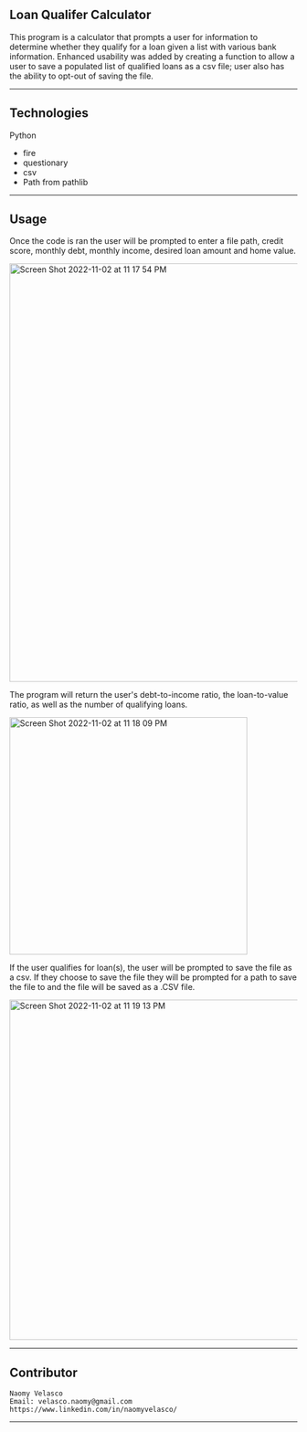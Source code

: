 ##  Loan Qualifer Calculator

This program is a calculator that prompts a user for information to determine whether they qualify for a loan given a list with various bank information. Enhanced usability was added by creating a function to allow a user to save a populated list of qualified loans as a csv file; user also has the ability to opt-out of saving the file.

---

## Technologies


Python

- fire
- questionary
- csv
- Path from pathlib


---

## Usage

Once the code is ran the user will be prompted to enter a file path, credit score, monthly debt, monthly income, desired loan amount and home value. 

<img width="733" alt="Screen Shot 2022-11-02 at 11 17 54 PM" src="https://user-images.githubusercontent.com/112917950/199662753-a09735a9-efb6-4a1f-8516-20ce17a9d7b2.png">

The program will return the user's debt-to-income ratio, the loan-to-value ratio, as well as the number of qualifying loans.

<img width="416" alt="Screen Shot 2022-11-02 at 11 18 09 PM" src="https://user-images.githubusercontent.com/112917950/199662785-bdc6d740-163c-4dc1-817a-349b717ea624.png">


If the user qualifies for loan(s), the user will be prompted to save the file as a csv. If they choose to save the file they will be prompted for a path to save the file to and the file will be saved as a .CSV file.

<img width="596" alt="Screen Shot 2022-11-02 at 11 19 13 PM" src="https://user-images.githubusercontent.com/112917950/199662795-0fa1732f-b9fa-4998-ba68-12e3d949c28b.png">


---

## Contributor
```
Naomy Velasco
Email: velasco.naomy@gmail.com
https://www.linkedin.com/in/naomyvelasco/

```
---

